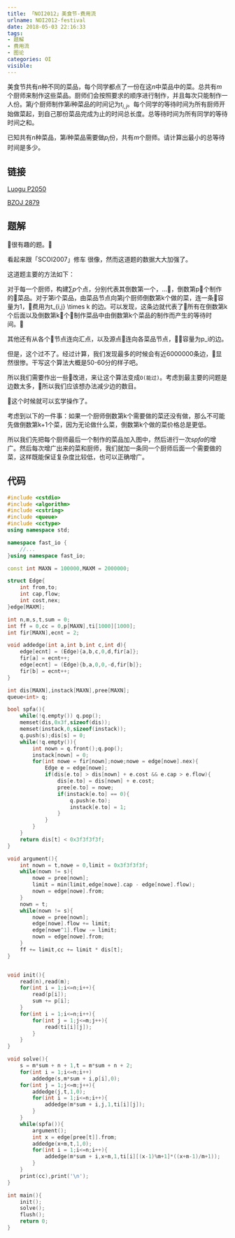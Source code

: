 ```yaml
---
title: 「NOI2012」美食节-费用流
urlname: NOI2012-festival
date: 2018-05-03 22:16:33
tags:
- 题解
- 费用流
- 图论
categories: OI
visible:
---
```


美食节共有$n$种不同的菜品，每个同学都点了一份在这$n$中菜品中的菜。总共有$m$个厨师来制作这些菜品。厨师们会按照要求的顺序进行制作，并且每次只能制作一人份。第$j$个厨师制作第$i$种菜品的时间记为$t_{i,j}$。每个同学的等待时间为所有厨师开始做菜起，到自己那份菜品完成为止的时间总长度。总等待时间为所有同学的等待时间之和。

已知共有$n$种菜品，第$i$种菜品需要做$p_i$份，共有$m$个厨师。请计算出最小的总等待时间是多少。

<!-- more -->

## 链接

[Luogu P2050](https://www.luogu.org/problemnew/show/P2050)

[BZOJ 2879](https://www.lydsy.com/JudgeOnline/problem.php?id=2879)

## 题解

很有趣的题。

看起来跟「SCOI2007」修车 很像，然而这道题的数据大大加强了。

这道题主要的方法如下：

对于每一个厨师，构建$\sum p$个点，分别代表其倒数第一个，...，倒数第p个制作的菜品。对于第i个菜品，由菜品节点向第j个厨师倒数第k个做的菜，连一条容量为1，费用为t_{i,j} \times k 的边。可以发现，这条边就代表了所有在倒数第k个后面以及倒数第k个制作菜品中由倒数第k个菜品的制作而产生的等待时间。

其他还有从各个节点连向汇点，以及源点连向各菜品节点，容量为p_i的边。


但是，这个过不了。经过计算，我们发现最多的时候会有近$6000000$条边，显然很惨。干写这个算法大概是50-60分的样子吧。

所以我们需要作出一些改进，来让这个算法变成`O(能过)`。考虑到最主要的问题是边数太多，所以我们应该想办法减少边的数目。

这个时候就可以玄学操作了。

考虑到以下的一件事：如果一个厨师倒数第k个需要做的菜还没有做，那么不可能先做倒数第k+1个菜，因为无论做什么菜，倒数第k个做的菜价格总是更低。

所以我们先把每个厨师最后一个制作的菜品加入图中，然后进行一次$spfa$的增广。然后每次增广出来的菜和厨师，我们就加一条同一个厨师后面一个需要做的菜，这样既能保证复杂度比较低，也可以正确增广。


## 代码


```cpp
#include <cstdio>
#include <algorithm>
#include <cstring>
#include <queue>
#include <cctype>
using namespace std;

namespace fast_io {
    //...
}using namespace fast_io;

const int MAXN = 100000,MAXM = 2000000;

struct Edge{
    int from,to;
    int cap,flow;
    int cost,nex;
}edge[MAXM];

int n,m,s,t,sum = 0;
int ff = 0,cc = 0,p[MAXN],ti[1000][1000];
int fir[MAXN],ecnt = 2;

void addedge(int a,int b,int c,int d){
    edge[ecnt] = (Edge){a,b,c,0,d,fir[a]};
    fir[a] = ecnt++;
    edge[ecnt] = (Edge){b,a,0,0,-d,fir[b]};
    fir[b] = ecnt++;
}

int dis[MAXN],instack[MAXN],pree[MAXN];
queue<int> q;

bool spfa(){
    while(!q.empty()) q.pop();
    memset(dis,0x3f,sizeof(dis));
    memset(instack,0,sizeof(instack));
    q.push(s);dis[s] = 0;
    while(!q.empty()){
        int nown = q.front();q.pop();
        instack[nown] = 0;
        for(int nowe = fir[nown];nowe;nowe = edge[nowe].nex){
            Edge e = edge[nowe];
            if(dis[e.to] > dis[nown] + e.cost && e.cap > e.flow){
                dis[e.to] = dis[nown] + e.cost;
                pree[e.to] = nowe;
                if(instack[e.to] == 0){
                    q.push(e.to);
                    instack[e.to] = 1;
                }
            }
        }
    }
    return dis[t] < 0x3f3f3f3f;
}

void argument(){
    int nown = t,nowe = 0,limit = 0x3f3f3f3f;
    while(nown != s){
        nowe = pree[nown];
        limit = min(limit,edge[nowe].cap - edge[nowe].flow);
        nown = edge[nowe].from;
    }
    nown = t;
    while(nown != s){
        nowe = pree[nown];
        edge[nowe].flow += limit;
        edge[nowe^1].flow -= limit;
        nown = edge[nowe].from;
    }
    ff += limit,cc += limit * dis[t];
}


void init(){
    read(n),read(m);
    for(int i = 1;i<=n;i++){
    	read(p[i]);
    	sum += p[i];
    }
    for(int i = 1;i<=n;i++){
        for(int j = 1;j<=m;j++){
            read(ti[i][j]);
        }
    }
}

void solve(){
    s = m*sum + n + 1,t = m*sum + n + 2;
    for(int i = 1;i<=n;i++)
        addedge(s,m*sum + i,p[i],0);
    for(int j = 1;j<=m;j++){
        addedge(j,t,1,0);
        for(int i = 1;i<=n;i++){	
            addedge(m*sum + i,j,1,ti[i][j]);
        }
    }
    while(spfa()){
        argument();
        int x = edge[pree[t]].from;
        addedge(x+m,t,1,0);
        for(int i = 1;i<=n;i++){
            addedge(m*sum + i,x+m,1,ti[i][(x-1)%m+1]*((x+m-1)/m+1));
        }
    }
    print(cc),print('\n');
}

int main(){
    init();
    solve();
    flush();
    return 0;
}
```

